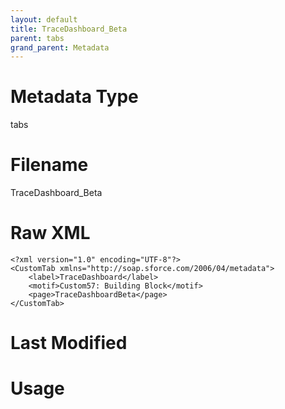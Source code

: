 ```yaml
---
layout: default
title: TraceDashboard_Beta
parent: tabs
grand_parent: Metadata
---
```

# Metadata Type
tabs


# Filename 
TraceDashboard_Beta


# Raw XML
```
<?xml version="1.0" encoding="UTF-8"?>
<CustomTab xmlns="http://soap.sforce.com/2006/04/metadata">
    <label>TraceDashboard</label>
    <motif>Custom57: Building Block</motif>
    <page>TraceDashboardBeta</page>
</CustomTab>
```


# Last Modified


# Usage
